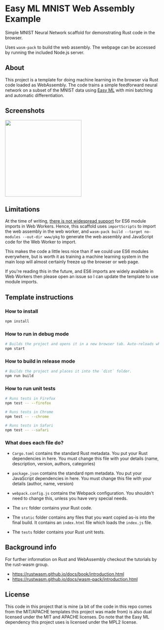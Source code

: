 # Easy ML MNIST Web Assembly Example

Simple MNIST Neural Network scaffold for demonstrating Rust code in the browser.

Uses `wasm-pack` to build the web assembly. The webpage can be accessed by
running the included Node.js server.

## About

This project is a template for doing machine learning in the browser via Rust
code loaded as WebAssembly. The code trains a simple feedforward neural network
on a subset of the MNIST data using [Easy ML](https://crates.io/crates/easy-ml)
with mini batching and automatic differentiation.

## Screenshots

<img src="../master/screenshots/webpage.png?raw=true" height="250px"></img>

## Limitations

At the time of writing,
[there is not widespread support](https://caniuse.com/#feat=mdn-javascript_statements_import_worker_support)
for ES6 module imports in Web Workers. Hence, this scaffold uses
`importScripts` to import the web assembly in the web worker, and
`wasm-pack build --target no-modules --out-dir www/pkg` to generate the web
assembly and JavaScript code for the Web Worker to import.

This makes the code a little less nice than if we could use ES6 modules
everywhere, but is worth it as training a machine learning system in the
main loop will almost certainly freeze up the browser or web page.

If you're reading this in the future, and ES6 imports are widely available in
Web Workers then please open an issue so I can update the template to use
module imports.

## Template instructions

### How to install

```sh
npm install
```

### How to run in debug mode

```sh
# Builds the project and opens it in a new browser tab. Auto-reloads when the project changes.
npm start
```

### How to build in release mode

```sh
# Builds the project and places it into the `dist` folder.
npm run build
```

### How to run unit tests

```sh
# Runs tests in Firefox
npm test -- --firefox

# Runs tests in Chrome
npm test -- --chrome

# Runs tests in Safari
npm test -- --safari
```

### What does each file do?

* `Cargo.toml` contains the standard Rust metadata. You put your Rust dependencies in here. You must change this file with your details (name, description, version, authors, categories)

* `package.json` contains the standard npm metadata. You put your JavaScript dependencies in here. You must change this file with your details (author, name, version)

* `webpack.config.js` contains the Webpack configuration. You shouldn't need to change this, unless you have very special needs.

* The `src` folder contains your Rust code.

* The `static` folder contains any files that you want copied as-is into the final build. It contains an `index.html` file which loads the `index.js` file.

* The `tests` folder contains your Rust unit tests.

## Background info

For further information on Rust and WebAssembly checkout the tutorials by the rust-wasm group.
- https://rustwasm.github.io/docs/book/introduction.html
- https://rustwasm.github.io/docs/wasm-pack/introduction.html

## License

This code in this project that is mine (a bit of the code in this repo comes from the MIT/APACHE templates this project was made from) is also dual licensed under the MIT and APACHE licenses. Do note that the Easy ML dependency this project uses is licensed under the MPL2 license.

